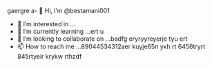 gaergre a- 👋 Hi, I’m @bestamani001
- 👀 I’m interested in ...
- 🌱 I’m currently learning ...ert u
- 💞️ I’m looking to collaborate on ...badfg eryryyreyerje tyu ert
- 📫 How to reach me ...89044534312aer kuyje65п укh rt 6456tryrt
845rtyeir krykw rthzdf
<!---tdhtrhр укееу
bestamani001/bestamani001 is a ✨ special ✨ repository because its `README.md` (this file) appears on your GitHub profile.
You can click the Preview link to take a look at your changes.
--->
